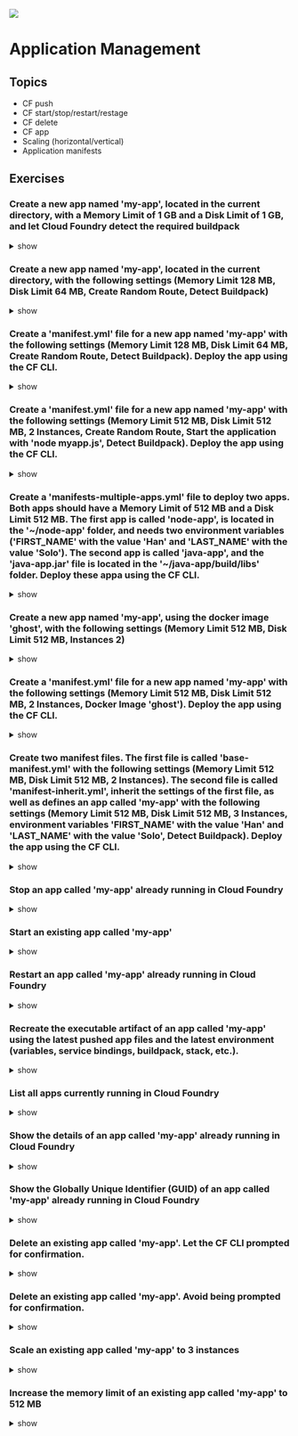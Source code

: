 ![](https://ga4gh.datainsights.cloud/api?repo=CFCD-exercises/application_management&empty)
# Application Management

## Topics

- CF push
- CF start/stop/restart/restage
- CF delete
- CF app
- Scaling (horizontal/vertical)
- Application manifests

## Exercises

### Create a new app named 'my-app', located in the current directory, with a Memory Limit of 1 GB and a Disk Limit of 1 GB, and let Cloud Foundry detect the required buildpack

<details><summary>show</summary>
<p>

```bash
cf push my-app
```
<blockquote>
The arguments for a memory limit and a disk limit can be avoided, because 1 GB is the default value
</blockquote>

</p>
</details>

### Create a new app named 'my-app', located in the current directory, with the following settings (Memory Limit 128 MB, Disk Limit 64 MB, Create Random Route, Detect Buildpack)

<details><summary>show</summary>
<p>

```bash
cf push my-app -m 128M -k 64M --random-route
```

</p>
</details>

### Create a 'manifest.yml' file for a new app named 'my-app' with the following settings (Memory Limit 128 MB, Disk Limit 64 MB, Create Random Route, Detect Buildpack). Deploy the app using the CF CLI.

<details><summary>show</summary>
<p>

<b>manifest.yml</b>
```yaml
applications:
- name: my-app
  memory: 128M
  disk_quota: 64M
  random-route: true
```

```bash
cf push
```

</p>
</details>

### Create a 'manifest.yml' file for a new app named 'my-app' with the following settings (Memory Limit 512 MB, Disk Limit 512 MB, 2 Instances, Create Random Route, Start the application with 'node myapp.js', Detect Buildpack). Deploy the app using the CF CLI.

<details><summary>show</summary>
<p>

<b>manifest.yml</b>
```yaml
applications:
- name: my-app
  memory: 512M
  disk_quota: 512M
  instances: 2
  random-route: true
  command: node myapp.js
```

```bash
cf push
```

</p>
</details>

### Create a 'manifests-multiple-apps.yml' file to deploy two apps. Both apps should have a Memory Limit of 512 MB and a Disk Limit 512 MB. The first app is called 'node-app', is located in the '~/node-app' folder, and needs two environment variables ('FIRST_NAME' with the value 'Han' and 'LAST_NAME' with the value 'Solo'). The second app is called 'java-app', and the 'java-app.jar' file is located in the '~/java-app/build/libs' folder. Deploy these appa using the CF CLI.

<details><summary>show</summary>
<p>

<b>manifests-multiple-apps.yml</b>
```yaml
memory: 512M
disk_quota: 512M

applications:
- name: node-app
  path: ~/node-app/
  env:
    FIRST_NAME: Han
    LAST_NAME: Solo
- name: java-app
  path: ~/java-app/build/libs/java-app.jar
```

```bash
cf push -f manifests-multiple-apps.yml
```

</p>
</details>

### Create a new app named 'my-app', using the docker image 'ghost', with the following settings (Memory Limit 512 MB, Disk Limit 512 MB, Instances 2)

<details><summary>show</summary>
<p>

```bash
cf push my-app -k 512M -m 512M -i 2 -o ghost
```

</p>
</details>

### Create a 'manifest.yml' file for a new app named 'my-app' with the following settings (Memory Limit 512 MB, Disk Limit 512 MB, 2 Instances, Docker Image 'ghost'). Deploy the app using the CF CLI.

<details><summary>show</summary>
<p>

<b>manifest.yml</b>
```yaml
applications:
- name: my-app
  memory: 512M
  disk_quota: 512M
  instances: 2
  docker:
    image: ghost
```

```bash
cf push
```

</p>
</details>

### Create two manifest files. The first file is called 'base-manifest.yml' with the following settings (Memory Limit 512 MB, Disk Limit 512 MB, 2 Instances). The second file is called 'manifest-inherit.yml', inherit the settings of the first file, as well as defines an app called 'my-app' with the following settings (Memory Limit 512 MB, Disk Limit 512 MB, 3 Instances, environment variables 'FIRST_NAME' with the value 'Han' and 'LAST_NAME' with the value 'Solo', Detect Buildpack). Deploy the app using the CF CLI.

<details><summary>show</summary>
<p>

<b>base-manifest.yml</b>
```yaml
disk_quota: 512M
memory: 512M
instances: 2
```

<b>manifest-inherit.yml</b>
```yaml
inherit: base-manifest.yml
applications:
- name: my-app
  instances: 3
  env:
    FIRST_NAME: Han
    LAST_NAME: Solo
```

```bash
cf push -f manifest-inherit.yml
```

</p>
</details>

### Stop an app called 'my-app' already running in Cloud Foundry

<details><summary>show</summary>
<p>

```bash
cf stop my-app
```

Alternatively, you can use the alias

```bash
cf sp my-app
```

</p>
</details>

### Start an existing app called 'my-app'

<details><summary>show</summary>
<p>

```bash
cf start my-app
```

Alternatively, you can use the alias

```bash
cf st my-app
```

</p>
</details>

### Restart an app called 'my-app' already running in Cloud Foundry

<details><summary>show</summary>
<p>

```bash
cf restart my-app
```

Alternatively, you can use the alias

```bash
cf rs my-app
```

</p>
</details>

### Recreate the executable artifact of an app called 'my-app' using the latest pushed app files and the latest environment (variables, service bindings, buildpack, stack, etc.).

<details><summary>show</summary>
<p>

```bash
cf restage my-app
```

Alternatively, you can use the alias

```bash
cf rg my-app
```

</p>
</details>

### List all apps currently running in Cloud Foundry

<details><summary>show</summary>
<p>

```bash
cf apps
```

Alternatively, you can use the alias 'a'

```bash
cf a
```

</p>
</details>

### Show the details of an app called 'my-app' already running in Cloud Foundry

<details><summary>show</summary>
<p>

```bash
cf app my-app
```

</p>
</details>

### Show the Globally Unique Identifier (GUID) of an app called 'my-app' already running in Cloud Foundry

<details><summary>show</summary>
<p>

```bash
cf app my-app --guid
```

</p>
</details>

### Delete an existing app called 'my-app'. Let the CF CLI prompted for confirmation.

<details><summary>show</summary>
<p>

```bash
cf delete my-app
```

</p>
</details>

### Delete an existing app called 'my-app'. Avoid being prompted for confirmation.

<details><summary>show</summary>
<p>

```bash
cf delete my-app -f
```

</p>
</details>

### Scale an existing app called 'my-app' to 3 instances

<details><summary>show</summary>
<p>

```bash
cf scale my-app -i 3
```

</p>
</details>

### Increase the memory limit of an existing app called 'my-app' to 512 MB

<details><summary>show</summary>
<p>

```bash
cf scale my-app -m 512M
```

### Increase the disk limit of an existing app called 'my-app' to 1 GB

<details><summary>show</summary>
<p>

```bash
cf scale my-app -k 1G
```

</p>
</details>
